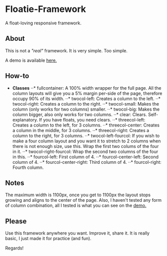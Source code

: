 Floatie-Framework
=================

A float-loving responsive framework.

## About

This is not a *"real"* framework. It is very simple. Too simple.

A demo is available [here.](http://vrunn.github.io/Floatie-Framework/)

## How-to

- **Classes**
⋅⋅* fullcontainer: A 100% width wrapper for the full page. All the column layouts will give you a 5% margin per-side of the page, therefore occupy 90% of its width.
⋅⋅* twocol-left: Creates a column to the left.
⋅⋅* twocol-right: Creates a column to the right.
⋅⋅* twocol-small: Makes the column (only works for two columns) smaller.
⋅⋅* twocol-big: Makes the column bigger, also only works for two columns.
⋅⋅* clear: Clears. Self-explanatory. If you have floats, you need clears.
⋅⋅* threecol-left: Creates a column to the left, for 3 columns.
⋅⋅* threecol-center: Creates a column in the middle, for 3 columns.
⋅⋅* threecol-right: Creates a column to the right, for 3 columns.
⋅⋅* twocol-left-fourcol: If you wish to make a four column layout and you want it to stretch to 2 columns when there is not enough size, use this. Wrap the first two colums of the four in it.
⋅⋅* twocol-right-fourcol: Wrap the second two columns of the four in this.
⋅⋅* fourcol-left: First column of 4.
⋅⋅* fourcol-center-left: Second column of 4.
⋅⋅* fourcol-center-right: Third column of 4.
⋅⋅* fourcol-right: Fourth column.

## Notes

The maximum width is 1100px, once you get to 1100px the layout stops growing and aligns to the center of the page. Also, I haven't tested any form of column combination, all I tested is what you can see on the [demo.](http://vrunn.github.io/Floatie-Framework/)

## Please

Use this framework anywhere you want. Improve it, share it. It is really basic, I just made it for practice (and fun).

Regards!

